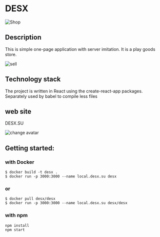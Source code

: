# DESX

![Shop](https://user-images.githubusercontent.com/17051275/57585370-e46f0e80-74ef-11e9-901f-d9cfe2d5bab3.png)


## Description

This is simple one-page application with server imitation. It is a play goods store.

![sell](https://user-images.githubusercontent.com/17051275/57585379-08325480-74f0-11e9-9799-c3e6ac057671.png)


## Technology stack

The project is written in React using the create-react-app packages. Separately used by babel to compile less files

## web site

  <a>DESX.SU</a>

  ![change avatar](https://user-images.githubusercontent.com/17051275/57585389-1da77e80-74f0-11e9-9e72-e7756d23e0c4.png)


## Getting started:

### with Docker

```
$ docker build -t desx .
$ docker run -p 3000:3000 --name local.desx.su desx
```

### or

```
$ docker pull desx/desx
$ docker run -p 3000:3000 --name local.desx.su desx/desx
```
### with npm

```
npm install
npm start
```

